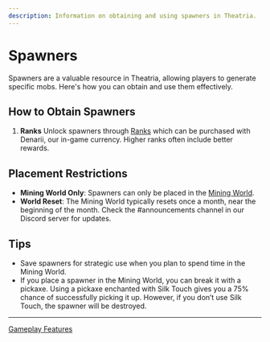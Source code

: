 ```yaml
---
description: Information on obtaining and using spawners in Theatria.
---
```


# Spawners

Spawners are a valuable resource in Theatria, allowing players to generate specific mobs. Here's how you can obtain and use them effectively.

## How to Obtain Spawners

1. **Ranks**
   Unlock spawners through [Ranks](ranks/mythic-tier/01-hero.md) which can be purchased with Denarii, our in-game currency. Higher ranks often include better rewards.

## Placement Restrictions

- **Mining World Only**: Spawners can only be placed in the [Mining World](worlds-dimensions.md#mining-world). 
- **World Reset**: The Mining World typically resets once a month, near the beginning of the month. Check the #announcements channel in our Discord server for updates.

## Tips

- Save spawners for strategic use when you plan to spend time in the Mining World.
- If you place a spawner in the Mining World, you can break it with a pickaxe. Using a pickaxe enchanted with Silk Touch gives you a 75% chance of successfully picking it up. However, if you don’t use Silk Touch, the spawner will be destroyed.

---

[Gameplay Features](./README.md)